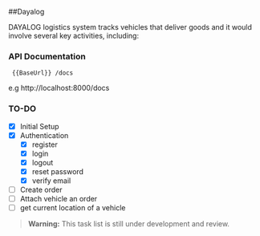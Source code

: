 
##Dayalog

DAYALOG logistics system tracks vehicles that deliver goods and it would involve several key activities, including:

### API Documentation 

```
 {{BaseUrl}} /docs
```
e.g http://localhost:8000/docs

### TO-DO

- [x] Initial Setup 
- [x] Authentication
    - [x] register
    - [x] login
    - [x] logout
    - [x] reset password
    - [x] verify email
- [ ] Create order
- [ ] Attach vehicle an order
- [ ] get current location of a vehicle

> **Warning:** This task list is still under development and review.

